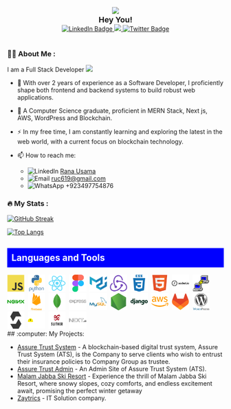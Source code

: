 <div id="header" align="center">
    <img src="https://media.giphy.com/media/3kPDmoWdBpQPNhCnUG/giphy.gif" width="100"/>
</div>

<div align="center">
   <div id="header-text" style="font-weight: bold; font-size: 18px;">
        Hey You!
   </div>
    <div id="badge">
      <a href="https://www.linkedin.com/in/rana-usama-a9b4141b4/">
        <img src="https://img.shields.io/badge/LinkedIn-blue?style=for-the-badge&logo=linkedin&logoColor=white" alt="LinkedIn Badge"/>
      </a>
        <a href="https://www.instagram.com/_ranausama/">
        <img src="https://img.shields.io/badge/Instagram-ffe53b?style=for-the-badge&logo=instagram&logoColor=white%22%20alt=%22Instagram%20Badge%22"/>
      </a>
      <a href="https://twitter.com/imRUsama">
        <img src="https://img.shields.io/badge/Twitter-blue?style=for-the-badge&logo=twitter&logoColor=white" alt="Twitter Badge"/>
      </a>
    </div>
    <div id="viewere">
        <img src="https://komarev.com/ghpvc/?username=raanausama&style=flat-square&color=blue" alt=""/>
    </div>
</div>


### :man_technologist: About Me :
I am a Full Stack Developer <img src="https://media.giphy.com/media/WUlplcMpOCEmTGBtBW/giphy.gif" width="30">

- :telescope: With over 2 years of experience as a Software Developer, I proficiently shape both frontend and backend systems to build robust web applications.

- :seedling:  A Computer Science graduate, proficient in MERN Stack, Next js, AWS, WordPress and Blockchain.

- :zap: In my free time, I am constantly learning and exploring the latest in the web world, with a current focus on blockchain technology.

- :mailbox: How to reach me: <div>
  - ![LinkedIn](https://img.shields.io/badge/LinkedIn-blue?logo=linkedin&logoColor=white) [Rana Usama](https://www.linkedin.com/in/rana-usama-a9b4141b4/) 
  - ![Email](https://img.shields.io/badge/Gmail-red?logo=gmail&logoColor=white) ruc619@gmail.com
  - ![WhatsApp](https://img.shields.io/badge/WhatsApp:-white?logo=whatsapp) +923497754876</div>
### :fire: My Stats :

[![GitHub Streak](http://github-readme-streak-stats.herokuapp.com?user=raanausama&theme=dark&background=000000)](https://git.io/streak-stats)

[![Top Langs](https://github-readme-stats.vercel.app/api/top-langs/?username=raanausama&layout=compact&theme=vision-friendly-dark)](https://github.com/anuraghazra/github-readme-stats)

## <div style="background-color: blue; color: white; padding: 10px;">Languages and Tools</div>

<div>
  <img src="https://github.com/devicons/devicon/blob/master/icons/javascript/javascript-original.svg" title="JavaScript" alt="Java" width="40" height="40"/>&nbsp;
  <img src="https://github.com/devicons/devicon/blob/master/icons/python/python-original-wordmark.svg" title="Python" alt="Python" width="40" height="40"/>&nbsp;
  <img src="https://github.com/devicons/devicon/blob/master/icons/react/react-original.svg" title="React" alt="React" width="40" height="40"/>&nbsp;
  <img src="https://github.com/devicons/devicon/blob/master/icons/figma/figma-original.svg" title="Figma"  width="40" height="40"/>&nbsp;
  <img src="https://github.com/devicons/devicon/blob/master/icons/materialui/materialui-original.svg" title="Material UI" alt="Material UI" width="40" height="40"/>&nbsp;
  <img src="https://github.com/devicons/devicon/blob/master/icons/redux/redux-original.svg" title="Redux" alt="Redux " width="40" height="40"/>&nbsp;
  <img src="https://github.com/devicons/devicon/blob/master/icons/css3/css3-plain-wordmark.svg"  title="CSS3" alt="CSS" width="40" height="40"/>&nbsp;
  <img src="https://github.com/devicons/devicon/blob/master/icons/html5/html5-original.svg" title="HTML5" alt="HTML" width="40" height="40"/>&nbsp;
  <img src="https://github.com/devicons/devicon/blob/master/icons/socketio/socketio-original-wordmark.svg" title="Socket.io" alt="Socket" width="40" height="40"/>&nbsp;
  <img src="https://github.com/devicons/devicon/blob/master/icons/putty/putty-original.svg" title="Putty" alt="Putty" width="40" height="40"/>&nbsp;
  <img src="https://github.com/devicons/devicon/blob/master/icons/nginx/nginx-original.svg" title="Nginx" alt="nginx" width="40" height="40"/>&nbsp;
  <img src="https://github.com/devicons/devicon/blob/master/icons/firebase/firebase-plain-wordmark.svg" title="Firebase" alt="Firebase" width="40" height="40"/>&nbsp;
  <img src="https://github.com/devicons/devicon/blob/master/icons/mongodb/mongodb-original.svg" title="MongoDB" alt="MongoDb" width="40" height="40"/>&nbsp;
  <img src="https://github.com/devicons/devicon/blob/master/icons/express/express-original-wordmark.svg" title="Express" alt="Express" width="40" height="40"/>&nbsp;
  <img src="https://github.com/devicons/devicon/blob/master/icons/mysql/mysql-original-wordmark.svg" title="MySQL"  alt="MySQL" width="40" height="40"/>&nbsp;
  <img src="https://github.com/devicons/devicon/blob/master/icons/nodejs/nodejs-original.svg" title="NodeJS" alt="NodeJS" width="40" height="40"/>&nbsp;
  <img src="https://github.com/devicons/devicon/blob/master/icons/django/django-plain-wordmark.svg" title="Django" alt="Django" width="40" height="40"/>&nbsp;          
  <img src="https://github.com/devicons/devicon/blob/master/icons/amazonwebservices/amazonwebservices-plain-wordmark.svg" title="AWS" alt="AWS" width="40" height="40"/>&nbsp;
  <img src="https://github.com/devicons/devicon/blob/master/icons/gitlab/gitlab-original.svg" title="GitLab" alt="GitLab" width="40" height="40"/>&nbsp;
  <img src="https://github.com/devicons/devicon/blob/master/icons/wordpress/wordpress-original.svg" title="Wordpress" alt="Wordpress" width="40" height="40"/>&nbsp;
  <img src="https://github.com/devicons/devicon/blob/master/icons/solidity/solidity-plain.svg" title="Solidity" alt="Solidity" width="40" height="40"/>&nbsp;
  <img src="https://github.com/devicons/devicon/blob/master/icons/hardhat/hardhat-original-wordmark.svg" title="Hardhat" alt="Hardhat" width="40" height="40"/>&nbsp;
  <img src="https://raw.githubusercontent.com/crytic/slither/master/logo.png" title="Solidity" alt="Solidity" width="40" height="40"/>&nbsp;
  <img src="https://github.com/devicons/devicon/blob/master/icons/nextjs/nextjs-line-wordmark.svg" title="NEXTJS" alt="NEXTJS" width="40" height="40"/>&nbsp;

  

</div>
## :computer: My Projects:
<div>
    <ul class="project-list">
      <li class="project-item">
        <a class="project-link" href="https://assuretrust.asia/">Assure Trust System</a> - A blockchain-based digital trust system, Assure Trust System (ATS), is the Company to serve                 clients who wish to entrust their insurance policies to Company Group as trustee.
      </li>
      <li class="project-item">
        <a class="project-link" href="https://admin.assuretrust.asia/">Assure Trust Admin</a> - An Admin Site of Assure Trust System (ATS).
      </li>
      <li class="project-item">
        <a class="project-link" href="https://malamjabbaresort.com/">Malam Jabba Ski Resort</a> - Experience the thrill of Malam Jabba Ski Resort, where snowy slopes, cozy comforts,             and endless excitement await, promising the perfect winter getaway
      </li>
         <li class="project-item">
        <a class="project-link" href="https://zaytrics.com/">Zaytrics</a> - IT Solution company.
      </li>
    </ul>
</div>

